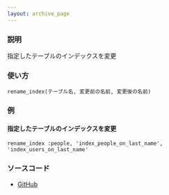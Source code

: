 ```yaml
---
layout: archive_page
---
```

### 説明
指定したテーブルのインデックスを変更

### 使い方
    rename_index(テーブル名, 変更前の名前, 変更後の名前)

### 例
#### 指定したテーブルのインデックスを変更
    rename_index :people, 'index_people_on_last_name', 'index_users_on_last_name'

### ソースコード
* [GitHub](https://github.com/rails/rails/blob/ac30e389ecfa0e26e3d44c1eda8488ddf63b3ecc/activerecord/lib/active_record/connection_adapters/abstract_mysql_adapter.rb#L343)